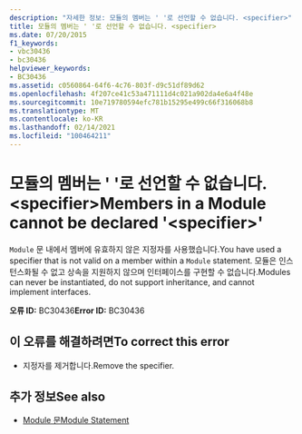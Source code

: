 ```yaml
---
description: "자세한 정보: 모듈의 멤버는 ' '로 선언할 수 없습니다. <specifier>"
title: 모듈의 멤버는 ' '로 선언할 수 없습니다. <specifier>
ms.date: 07/20/2015
f1_keywords:
- vbc30436
- bc30436
helpviewer_keywords:
- BC30436
ms.assetid: c0560864-64f6-4c76-803f-d9c51df89d62
ms.openlocfilehash: 4f207ce41c53a471111d4c021a902da4e6a4f48e
ms.sourcegitcommit: 10e719780594efc781b15295e499c66f316068b8
ms.translationtype: MT
ms.contentlocale: ko-KR
ms.lasthandoff: 02/14/2021
ms.locfileid: "100464211"
---
```

# <a name="members-in-a-module-cannot-be-declared-specifier"></a><span data-ttu-id="31f49-103">모듈의 멤버는 ' '로 선언할 수 없습니다. \<specifier></span><span class="sxs-lookup"><span data-stu-id="31f49-103">Members in a Module cannot be declared '\<specifier>'</span></span>

<span data-ttu-id="31f49-104">`Module` 문 내에서 멤버에 유효하지 않은 지정자를 사용했습니다.</span><span class="sxs-lookup"><span data-stu-id="31f49-104">You have used a specifier that is not valid on a member within a `Module` statement.</span></span> <span data-ttu-id="31f49-105">모듈은 인스턴스화될 수 없고 상속을 지원하지 않으며 인터페이스를 구현할 수 없습니다.</span><span class="sxs-lookup"><span data-stu-id="31f49-105">Modules can never be instantiated, do not support inheritance, and cannot implement interfaces.</span></span>  
  
 <span data-ttu-id="31f49-106">**오류 ID:** BC30436</span><span class="sxs-lookup"><span data-stu-id="31f49-106">**Error ID:** BC30436</span></span>  
  
## <a name="to-correct-this-error"></a><span data-ttu-id="31f49-107">이 오류를 해결하려면</span><span class="sxs-lookup"><span data-stu-id="31f49-107">To correct this error</span></span>  
  
- <span data-ttu-id="31f49-108">지정자를 제거합니다.</span><span class="sxs-lookup"><span data-stu-id="31f49-108">Remove the specifier.</span></span>  
  
## <a name="see-also"></a><span data-ttu-id="31f49-109">추가 정보</span><span class="sxs-lookup"><span data-stu-id="31f49-109">See also</span></span>

- [<span data-ttu-id="31f49-110">Module 문</span><span class="sxs-lookup"><span data-stu-id="31f49-110">Module Statement</span></span>](../language-reference/statements/module-statement.md)
